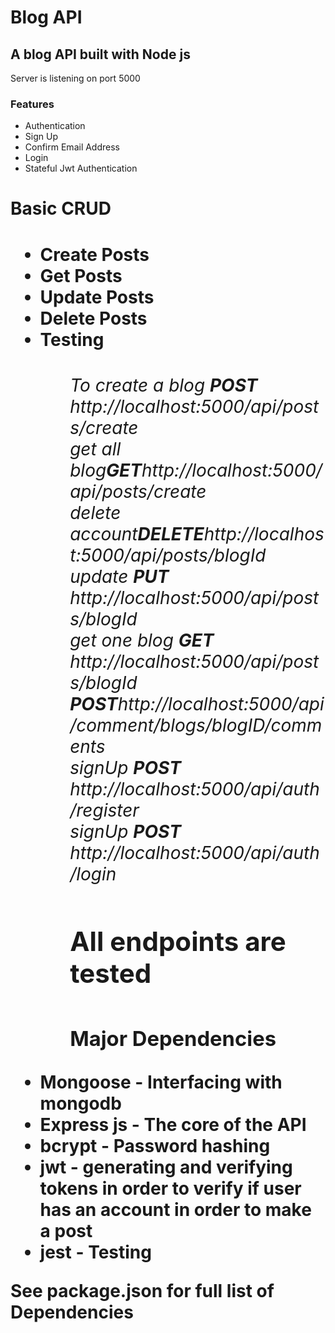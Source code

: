 <h1>Blog API</h1>

<h2>A blog API built with Node js</h2>
<p>Server is listening on port 5000</p>
<h3>Features</h3>
<ul>
<li>Authentication</li>
<li>Sign Up</li>
<li>Confirm Email Address</li>
<li>Login</li>
<li>Stateful Jwt Authentication</li>
</ul>
<h1>Basic CRUD<h1>
<ul>
<li>Create Posts</li>
<li>Get Posts</li>
<li>Update Posts</li>
<li>Delete Posts</li>
<li>Testing</li>
<ul>
<h6>
<span>To create a blog <strong>POST  </strong></span><span>http://localhost:5000/api/posts/create</span><br>
<span>get all blog<strong>GET</strong></span><span>http://localhost:5000/api/posts/create</span><br><span>delete account<strong>DELETE</strong></span><span>http://localhost:5000/api/posts/blogId</span><br>
<span>update  <strong>PUT </strong></span><span>http://localhost:5000/api/posts/blogId</span><br>
<span>get one blog <strong>GET  </strong></span><span>http://localhost:5000/api/posts/blogId</span><br>
<span><strong>POST</strong></span><span>http://localhost:5000/api/comment/blogs/blogID/comments</span><br>
<span>signUp  <strong>POST  </strong></span><span>http://localhost:5000/api/auth/register</span><br>
<span>signUp  <strong>POST </strong></span><span>http://localhost:5000/api/auth/login</span><br>
</h6>
<h2>All endpoints are tested<h2>
<h3>Major Dependencies</h3>
</ul>
<li>Mongoose - Interfacing with mongodb</li>
<li>Express js - The core of the API</li>
<li>bcrypt - Password hashing</li>
<li>jwt - generating and verifying tokens in order to verify if user has an account in order to make a post</li>

<li>jest - Testing</li>
</ul>
See package.json for full list of Dependencies
